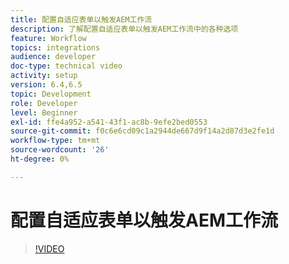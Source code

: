 ```yaml
---
title: 配置自适应表单以触发AEM工作流
description: 了解配置自适应表单以触发AEM工作流中的各种选项
feature: Workflow
topics: integrations
audience: developer
doc-type: technical video
activity: setup
version: 6.4,6.5
topic: Development
role: Developer
level: Beginner
exl-id: ffe4a952-a541-43f1-ac8b-9efe2bed0553
source-git-commit: f0c6e6cd09c1a2944de667d9f14a2d87d3e2fe1d
workflow-type: tm+mt
source-wordcount: '26'
ht-degree: 0%

---
```


# 配置自适应表单以触发AEM工作流


>[!VIDEO](https://video.tv.adobe.com/v/28316?quality=9&learn=on)
